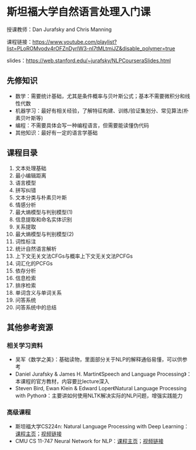 # 斯坦福大学自然语言处理入门课

授课教师：Dan Jurafsky and Chris Manning

课程链接：https://www.youtube.com/playlist?list=PLoROMvodv4rOFZnDyrlW3-nI7tMLtmiJZ&disable_polymer=true

slides：https://web.stanford.edu/~jurafsky/NLPCourseraSlides.html

## 先修知识
- 数学：需要统计基础，尤其是条件概率与贝叶斯公式；基本不需要微积分和线性代数
- 机器学习：最好有相关经验，了解特征构建、训练/验证集划分、常见算法(朴素贝叶斯等)
- 编程：不需要具体会写一种编程语言，但需要能读懂伪代码
- 其他知识：最好有一定的语言学基础

## 课程目录
1. 文本处理基础
2. 最小编辑距离
3. 语言模型
4. 拼写纠错
5. 文本分类与朴素贝叶斯
6. 情感分析
7. 最大熵模型与判别模型(1)
8. 信息提取和命名实体识别
9. 关系提取
10. 最大熵模型与判别模型(2)
11. 词性标注
12. 统计自然语言解析
13. 上下文无关文法CFGs与概率上下文无关文法PCFGs
14. 词汇化的PCFGs
15. 依存分析
16. 信息检索
17. 排序检索
18. 单词含义与单词关系
19. 问答系统
20. 问答系统中的总结

## 其他参考资源
### 相关学习资料
- 吴军《数学之美》：基础读物，里面部分关于NLP的解释通俗易懂，可以供参考
- Daniel Jurafsky & James H. Martin《Speech and Language Processing》：本课程的官方教材，内容要比lecture深入
- Steven Bird, Ewan Klein & Edward Loper《Natural Language Processing with Python》：主要讲如何使用NLTK解决实际的NLP问题，增强实践能力
### 高级课程
- 斯坦福大学CS224n: Natural Language Processing with Deep Learning：[课程主页](https://web.stanford.edu/class/cs224n/)；[视频链接](https://www.youtube.com/playlist?list=PLoROMvodv4rOhcuXMZkNm7j3fVwBBY42z)
- CMU CS 11-747 Neural Network for NLP：[课程主页](http://phontron.com/class/nn4nlp2019/schedule.html)；[视频链接](https://www.youtube.com/playlist?list=PL8PYTP1V4I8Ajj7sY6sdtmjgkt7eo2VMs)
